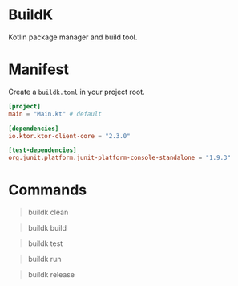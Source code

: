# BuildK
Kotlin package manager and build tool.

# Manifest
Create a `buildk.toml` in your project root.

```toml
[project]
main = "Main.kt" # default

[dependencies]
io.ktor.ktor-client-core = "2.3.0"

[test-dependencies]
org.junit.platform.junit-platform-console-standalone = "1.9.3"
```

# Commands
> buildk clean

> buildk build

> buildk test

> buildk run

> buildk release
